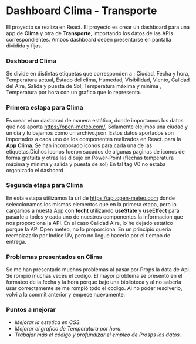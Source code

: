 # Dashboard Clima - Transporte
El proyecto se realiza en React.
El proyecto es crear un dashboard para una app de **Clima** y otra de **Transporte**, importando los datos de las  APIs correspondientes.
Ambos dashboard deben presentarse en pantalla dividida y fijas.
### Dashboard Clima
Se divide en distintas etiquetas que corresponden a : Ciudad, Fecha y hora, Temperatura actual, Estado del clima, Humedad, Visibilidad, Viento, Calidad del Aire, Salida y puesta de Sol, Temperatura máxima y mínima , Temperatura por hora con un grafico que lo representa. 

### Primera estapa para Clima
Es crear el un dasborad de manera estática, donde importamos los datos que  nos aporta https://open-meteo.com/, Solamente elejimos una ciudad y un dia y lo bajamos como un archivo.json. Estos datos aportados son importados a cada uno de los componentes realizados en React. para la **App Clima**. 
Se han incorporado iconos para cada una de las etiquetas.Dichos iconos fueron sacados de algunas paginas de iconos de forma gratuita y otras las dibuje en Power-Point (flechas temperatura máxima y mínima y salida y puesta de sol)
En tal tag V0 no estaba organizado el dasboard 

### Segunda etapa para Clima
En esta estapa utilizamos la url de https://api.open-meteo.com donde seleccionamos los mismos elementos que en la primera etapa, pero lo cargamos a nuesta App con **fecht** utilizando **useState** y **useEffect** para pasarle a todos y cada uno de nuestros componentes la informacion que nos proporciona la API. 
En el caso Calidad Aire, lo he dejado estático porque la APi Open meteo, no lo proporciona. En un principio queria reemplazarlo por Indice UV, pero no llegue hacerlo por el tiempo de entrega. 

### Problemas presentados en Clima
Se me han presentado muchos problemas al pasar por Props la data de Api. Se rompió muchas veces el codigo. El mayor problema se presentó en el formateo de la fecha y la hora porque baje una biblioteca y al no saberla usar correctamente se me rompió todo el codigo. Al no poder resolverlo, volvi a la commit anterior y empece nuevamente. 

### Puntos a mejorar
+ *Mejorar la estetica en CSS.*
+ *Mejorar el grafico de Temperatura por hora.*
+ *Trabajar más el código y profundizar el empleo de Prosps los datos.* 





